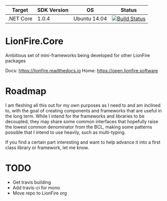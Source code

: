 
Target    | SDK Version | OS           | Status
--------- | ----------- | ---          | ---
.NET Core | 1.0.4       | Ubuntu 14.04 | [![Build Status](https://travis-ci.org/lionfire/Core.svg?branch=master)](https://travis-ci.org/lionfire/Core)


# LionFire.Core

Ambitious set of mini-frameworks being developed for other LionFire packages

Docs: https://lionfire.readthedocs.io
Home: https://open.lionfire.software

# Roadmap

I am fleshing all this out for my own purposes as I need to and am inclined to, with the goal of creating components and frameworks that are useful in the long term.  While I intend for the frameworks and libraries to be decoupled, they may share some common interfaces that hopefully raise the lowest common denominator from the BCL, making some patterns possible that I intend to use heavily, such as multi-typing.

If you find a certain part interesting and want to help advance it into a first class library or framework, let me know.

# TODO

  - Get travis building 
  - Add travis-ci for mono
  - Move repo to LionFire org

